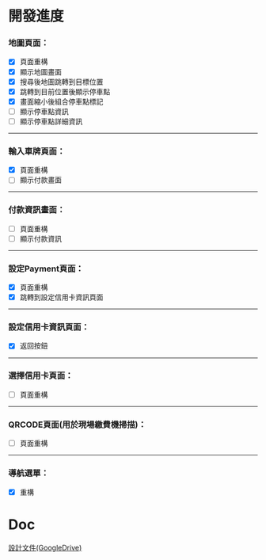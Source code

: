 # 開發進度
### 地圖頁面：
- [x] 頁面重構
- [x] 顯示地圖畫面
- [x] 搜尋後地圖跳轉到目標位置
- [x] 跳轉到目前位置後顯示停車點
- [x] 畫面縮小後組合停車點標記
- [ ] 顯示停車點資訊
- [ ] 顯示停車點詳細資訊
---
### 輸入車牌頁面：

- [x] 頁面重構
- [ ] 顯示付款畫面
---
### 付款資訊畫面：
- [ ] 頁面重構
- [ ] 顯示付款資訊
---
### 設定Payment頁面：
- [x] 頁面重構
- [x] 跳轉到設定信用卡資訊頁面
---
### 設定信用卡資訊頁面：
- [x] 返回按鈕
---
### 選擇信用卡頁面：
- [ ] 頁面重構
---
### QRCODE頁面(用於現場繳費機掃描)：
- [ ] 頁面重構
---
### 導航選單：
- [x] 重構

# Doc
[設計文件(GoogleDrive)](https://drive.google.com/drive/u/0/folders/1h7oyX7zoQUEdj2BjrMnvnXOv2f72EZNh)  

